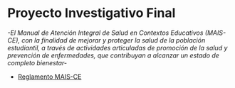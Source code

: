 # **Proyecto Investigativo Final**

*-El Manual de Atención Integral de Salud en Contextos
Educativos (MAIS-CE), con la finalidad de mejorar y proteger la salud de la
población estudiantil, a través de actividades articuladas de promoción de la
salud y prevención de enfermedades, que contribuyan a alcanzar un estado de
completo bienestar-*

- [Reglamento MAIS-CE](Propuesta) 

